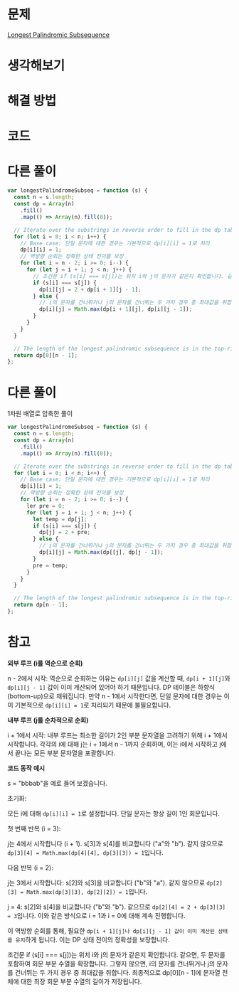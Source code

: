 # 문제

[Longest Palindromic Subsequence](https://leetcode.com/problems/longest-palindromic-subsequence)

# 생각해보기

# 해결 방법

# 코드

# 다른 풀이

```js
var longestPalindromeSubseq = function (s) {
  const n = s.length;
  const dp = Array(n)
    .fill()
    .map(() => Array(n).fill(0));

  // Iterate over the substrings in reverse order to fill in the dp table bottom-up
  for (let i = 0; i < n; i++) {
    // Base case: 단일 문자에 대한 경우는 기본적으로 dp[i][i] = 1로 처리
    dp[i][i] = 1;
    // 역방향 순회는 정확한 상태 전이를 보장
    for (let i = n - 2; i >= 0; i--) {
      for (let j = i + 1; j < n; j++) {
        // 조건문 if (s[i] === s[j])는 위치 i와 j의 문자가 같은지 확인합니다. 같으면, 두 문자를 포함하여 회문 부분 수열을 확장합니다.
        if (s[i] === s[j]) {
          dp[i][j] = 2 + dp[i + 1][j - 1];
        } else {
          // i의 문자를 건너뛰거나 j의 문자를 건너뛰는 두 가지 경우 중 최대값을 취합니다.
          dp[i][j] = Math.max(dp[i + 1][j], dp[i][j - 1]);
        }
      }
    }
  }

  // The length of the longest palindromic subsequence is in the top-right corner of the dp table
  return dp[0][n - 1];
};
```

# 다른 풀이

1차원 배열로 압축한 풀이

```js
var longestPalindromeSubseq = function (s) {
  const n = s.length;
  const dp = Array(n)
    .fill()
    .map(() => Array(n).fill(0));

  // Iterate over the substrings in reverse order to fill in the dp table bottom-up
  for (let i = 0; i < n; i++) {
    // Base case: 단일 문자에 대한 경우는 기본적으로 dp[i][i] = 1로 처리
    dp[i][i] = 1;
    // 역방향 순회는 정확한 상태 전이를 보장
    for (let i = n - 2; i >= 0; i--) {
      ler pre = 0;
      for (let j = i + 1; j < n; j++) {
        let temp = dp[j];
        if (s[i] === s[j]) {
          dp[j] = 2 + pre;
        } else {
          // i의 문자를 건너뛰거나 j의 문자를 건너뛰는 두 가지 경우 중 최대값을 취합니다.
          dp[i][j] = Math.max(dp[[j], dp[j - 1]);
        }
        pre = temp;
      }
    }
  }

  // The length of the longest palindromic subsequence is in the top-right corner of the dp table
  return dp[n - 1];
};
```

# 참고

**외부 루프 (i를 역순으로 순회)**

n - 2에서 시작: 역순으로 순회하는 이유는 `dp[i][j]` 값을 계산할 때, `dp[i + 1][j]`와 `dp[i][j - 1]` 값이 이미 계산되어 있어야 하기 때문입니다. DP 테이블은 하향식(bottom-up)으로 채워집니다. 만약 n - 1에서 시작한다면, 단일 문자에 대한 경우는 이미 기본적으로 `dp[i][i] = 1`로 처리되기 때문에 불필요합니다.

**내부 루프 (j를 순차적으로 순회)**

i + 1에서 시작: 내부 루프는 최소한 길이가 2인 부분 문자열을 고려하기 위해 i + 1에서 시작합니다. 각각의 i에 대해 j는 i + 1에서 n - 1까지 순회하며, 이는 i에서 시작하고 j에서 끝나는 모든 부분 문자열을 포괄합니다.

**코드 동작 예시**

s = "bbbab"을 예로 들어 보겠습니다.

초기화:

모든 i에 대해 `dp[i][i] = 1`로 설정합니다. 단일 문자는 항상 길이 1인 회문입니다.

첫 번째 반복 (i = 3):

j는 4에서 시작합니다 (i + 1).
s[3]과 s[4]를 비교합니다 ("a"와 "b"). 같지 않으므로 `dp[3][4] = Math.max(dp[4][4], dp[3][3]) = 1`입니다.

다음 반복 (i = 2):

j는 3에서 시작합니다:
s[2]와 s[3]을 비교합니다 ("b"와 "a"). 같지 않으므로 `dp[2][3] = Math.max(dp[3][3], dp[2][2]) = 1`입니다.

j = 4:
s[2]와 s[4]을 비교합니다 ("b"와 "b"). 같으므로 `dp[2][4] = 2 + dp[3][3] = 3`입니다.
이와 같은 방식으로 i = 1과 i = 0에 대해 계속 진행합니다.

이 역방향 순회를 통해, 필요한 `dp[i + 1][j]나 dp[i][j - 1] 값이 이미 계산된 상태를 유지`하게 됩니다. 이는 DP 상태 전이의 정확성을 보장합니다.

조건문 if (s[i] === s[j])는 위치 i와 j의 문자가 같은지 확인합니다. 같으면, 두 문자를 포함하여 회문 부분 수열을 확장합니다. 그렇지 않으면, i의 문자를 건너뛰거나 j의 문자를 건너뛰는 두 가지 경우 중 최대값을 취합니다. 최종적으로 dp[0][n - 1]에 문자열 전체에 대한 최장 회문 부분 수열의 길이가 저장됩니다.
